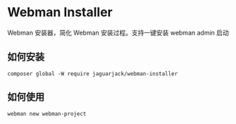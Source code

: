 # Webman Installer
Webman 安装器，简化 Webman 安装过程。支持一键安装 webman admin 启动

## 如何安装
```shell
composer global -W require jaguarjack/webman-installer
```

## 如何使用
```shell
webman new webman-project
```
